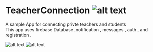 #  TeacherConnection ![alt text](https://i.ibb.co/Xywvkfz/rsz-ic-launcher.png)

A sample App for connecting privte teachers and students   
This app uses firebase Database ,notification , messages , auth , and registration . 

![alt text](https://i.imgur.com/z0G7F4R.png)   ![alt text](https://i.imgur.com/LMhBmRf.png)

 
